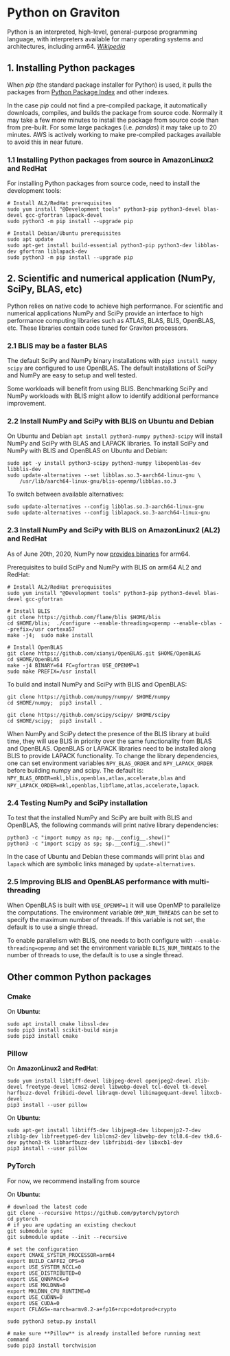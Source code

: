 # Python on Graviton

Python is an interpreted, high-level, general-purpose programming language, with interpreters available for many operating systems and architectures, including arm64. _[Wikipedia](https://en.wikipedia.org/wiki/Python_(programming_language))_

## 1. Installing Python packages

When *pip* (the standard package installer for Python) is used, it pulls the packages from [Python Package Index](https://pypi.oeg) and other indexes.

In the case *pip* could not find a pre-compiled package, it automatically downloads, compiles, and builds the package from source code. 
Normally it may take a few more minutes to install the package from source code than from pre-built.  For some large packages (i.e. *pandas*)
it may take up to 20 minutes. AWS is actively working to make pre-compiled packages available to avoid this in near future.

### 1.1 Installing Python packages from source in AmazonLinux2 and RedHat

For installing Python packages from source code, need to install the development tools:

```
# Install AL2/RedHat prerequisites
sudo yum install "@Development tools" python3-pip python3-devel blas-devel gcc-gfortran lapack-devel
sudo python3 -m pip install --upgrade pip

# Install Debian/Ubuntu prerequisites
sudo apt update
sudo apt-get install build-essential python3-pip python3-dev libblas-dev gfortran liblapack-dev
sudo python3 -m pip install --upgrade pip
```

## 2. Scientific and numerical application (NumPy, SciPy, BLAS, etc)

Python relies on native code to achieve high performance.  For scientific and
numerical applications NumPy and SciPy provide an interface to high performance
computing libraries such as ATLAS, BLAS, BLIS, OpenBLAS, etc.  These libraries
contain code tuned for Graviton processors.

### 2.1 BLIS may be a faster BLAS

The default SciPy and NumPy binary installations with `pip3 install numpy scipy`
are configured to use OpenBLAS.  The default installations of SciPy and NumPy
are easy to setup and well tested.

Some workloads will benefit from using BLIS. Benchmarking SciPy and NumPy
workloads with BLIS might allow to identify additional performance improvement.

### 2.2 Install NumPy and SciPy with BLIS on Ubuntu and Debian

On Ubuntu and Debian `apt install python3-numpy python3-scipy` will install NumPy
and SciPy with BLAS and LAPACK libraries. To install SciPy and NumPy with BLIS
and OpenBLAS on Ubuntu and Debian:
```
sudo apt -y install python3-scipy python3-numpy libopenblas-dev libblis-dev
sudo update-alternatives --set libblas.so.3-aarch64-linux-gnu \
    /usr/lib/aarch64-linux-gnu/blis-openmp/libblas.so.3
```

To switch between available alternatives:

```
sudo update-alternatives --config libblas.so.3-aarch64-linux-gnu
sudo update-alternatives --config liblapack.so.3-aarch64-linux-gnu
```

### 2.3 Install NumPy and SciPy with BLIS on AmazonLinux2 (AL2) and RedHat

As of June 20th, 2020, NumPy now [provides binaries](https://pypi.org/project/numpy/#files) for arm64.

Prerequisites to build SciPy and NumPy with BLIS on arm64 AL2 and RedHat:
```
# Install AL2/RedHat prerequisites
sudo yum install "@Development tools" python3-pip python3-devel blas-devel gcc-gfortran

# Install BLIS
git clone https://github.com/flame/blis $HOME/blis
cd $HOME/blis;  ./configure --enable-threading=openmp --enable-cblas --prefix=/usr cortexa57
make -j4;  sudo make install

# Install OpenBLAS
git clone https://github.com/xianyi/OpenBLAS.git $HOME/OpenBLAS
cd $HOME/OpenBLAS
make -j4 BINARY=64 FC=gfortran USE_OPENMP=1
sudo make PREFIX=/usr install
```

To build and install NumPy and SciPy with BLIS and OpenBLAS:
```
git clone https://github.com/numpy/numpy/ $HOME/numpy
cd $HOME/numpy;  pip3 install .

git clone https://github.com/scipy/scipy/ $HOME/scipy
cd $HOME/scipy;  pip3 install .
```

When NumPy and SciPy detect the presence of the BLIS library at build time, they
will use BLIS in priority over the same functionality from BLAS and
OpenBLAS. OpenBLAS or LAPACK libraries need to be installed along BLIS to
provide LAPACK functionality.  To change the library dependencies, one can set
environment variables `NPY_BLAS_ORDER` and `NPY_LAPACK_ORDER` before building numpy
and scipy. The default is:
`NPY_BLAS_ORDER=mkl,blis,openblas,atlas,accelerate,blas` and
`NPY_LAPACK_ORDER=mkl,openblas,libflame,atlas,accelerate,lapack`.

### 2.4 Testing NumPy and SciPy installation

To test that the installed NumPy and SciPy are built with BLIS and OpenBLAS, the
following commands will print native library dependencies:
```
python3 -c "import numpy as np; np.__config__.show()"
python3 -c "import scipy as sp; sp.__config__.show()"
```

In the case of Ubuntu and Debian these commands will print `blas` and `lapack`
which are symbolic links managed by `update-alternatives`.

### 2.5 Improving BLIS and OpenBLAS performance with multi-threading

When OpenBLAS is built with `USE_OPENMP=1` it will use OpenMP to parallelize the
computations.  The environment variable `OMP_NUM_THREADS` can be set to specify
the maximum number of threads.  If this variable is not set, the default is to
use a single thread.

To enable parallelism with BLIS, one needs to both configure with
`--enable-threading=openmp` and set the environment variable `BLIS_NUM_THREADS`
to the number of threads to use, the default is to use a single thread.

## Other common Python packages

### Cmake

On **Ubuntu**:

```
sudo apt install cmake libssl-dev
sudo pip3 install scikit-build ninja
sudo pip3 install cmake
```

### Pillow

On **AmazonLinux2 and RedHat**:

```
sudo yum install libtiff-devel libjpeg-devel openjpeg2-devel zlib-devel freetype-devel lcms2-devel libwebp-devel tcl-devel tk-devel harfbuzz-devel fribidi-devel libraqm-devel libimagequant-devel libxcb-devel
pip3 install --user pillow
```

On **Ubuntu**:
```
sudo apt-get install libtiff5-dev libjpeg8-dev libopenjp2-7-dev zlib1g-dev libfreetype6-dev liblcms2-dev libwebp-dev tcl8.6-dev tk8.6-dev python3-tk libharfbuzz-dev libfribidi-dev libxcb1-dev
pip3 install --user pillow
```

### PyTorch

For now, we recommend installing from source

On **Ubuntu**:

```
# download the latest code
git clone --recursive https://github.com/pytorch/pytorch
cd pytorch
# if you are updating an existing checkout
git submodule sync
git submodule update --init --recursive

# set the configuration
export CMAKE_SYSTEM_PROCESSOR=arm64
export BUILD_CAFFE2_OPS=0
export USE_SYSTEM_NCCL=0
export USE_DISTRIBUTED=0
export USE_QNNPACK=0
export USE_MKLDNN=0
export MKLDNN_CPU_RUNTIME=0
export USE_CUDNN=0
export USE_CUDA=0
export CFLAGS=-march=armv8.2-a+fp16+rcpc+dotprod+crypto

sudo python3 setup.py install

# make sure **Pillow** is already installed before running next command
sudo pip3 install torchvision

```

 
